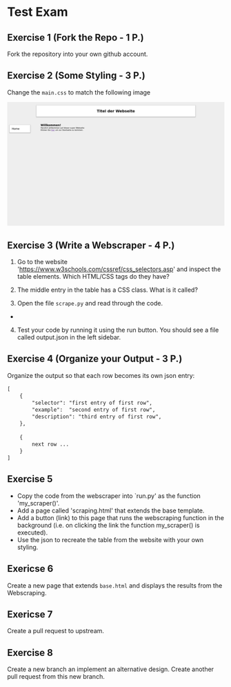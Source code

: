# Test Exam

## Exercise 1 (Fork the Repo - 1 P.)

Fork the repository into your own github account.

## Exercise 2 (Some Styling - 3 P.)

Change the `main.css` to match the following image

![index.png](index.png)

## Exercise 3 (Write a Webscraper - 4 P.)

1. Go to the website 'https://www.w3schools.com/cssref/css_selectors.asp' and inspect the table elements. Which HTML/CSS tags do they have?

2. The middle entry in the table has a CSS class. What is it called?

3. Open the file `scrape.py` and read through the code.
- 


4. Test your code by running it using the run button. You should see a file called output.json in the left sidebar.


## Exercise 4 (Organize your Output - 3 P.)

Organize the output so that each row becomes its own json entry:
```
[
    {
        "selector": "first entry of first row",
        "example":  "second entry of first row",
        "description": "third entry of first row",
    },

    {
        next row ...
    }
]
```

## Exercise 5

- Copy the code from the webscraper into `run.py' as the function 'my_scraper()'.
- Add a page called 'scraping.html' that extends the base template.
- Add a button (link) to this page that runs the webscraping function in the background (i.e. on  clicking the link the function my_scraper() is executed).
- Use the json to recreate the table from the website with your own styling.


## Exericse 6

Create a new page that extends `base.html` and displays the results from the
Webscraping.

## Exericse 7

Create a pull request to upstream.

## Exercise 8

Create a new branch an implement an alternative design. Create another pull
request from this new branch.
